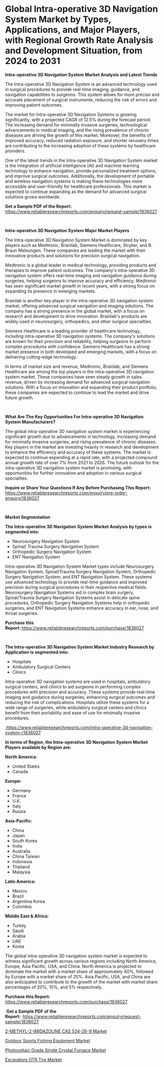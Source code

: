 <p><h1>Global Intra-operative 3D Navigation System Market by Types, Applications, and Major Players, with Regional Growth Rate Analysis and Development Situation, from 2024 to 2031</h1></p><p><strong>Intra-operative 3D Navigation System Market Analysis and Latest Trends</strong></p>
<p><p>The Intra-operative 3D Navigation System is an advanced technology used in surgical procedures to provide real-time imaging, guidance, and navigation capabilities to surgeons. This system allows for more precise and accurate placement of surgical instruments, reducing the risk of errors and improving patient outcomes.</p><p>The market for Intra-operative 3D Navigation Systems is growing significantly, with a projected CAGR of 12.5% during the forecast period. The increasing demand for minimally invasive surgeries, technological advancements in medical imaging, and the rising prevalence of chronic diseases are driving the growth of this market. Moreover, the benefits of improved accuracy, reduced radiation exposure, and shorter recovery times are contributing to the increasing adoption of these systems by healthcare providers.</p><p>One of the latest trends in the Intra-operative 3D Navigation System market is the integration of artificial intelligence (AI) and machine learning technology to enhance navigation, provide personalized treatment options, and improve surgical outcomes. Additionally, the development of portable and wireless navigation systems is making these technologies more accessible and user-friendly for healthcare professionals. This market is expected to continue expanding as the demand for advanced surgical solutions grows worldwide.</p></p>
<p><strong>Get a Sample PDF of the Report:&nbsp;</strong> <a href="https://www.reliableresearchreports.com/enquiry/request-sample/1836027">https://www.reliableresearchreports.com/enquiry/request-sample/1836027</a></p>
<p>&nbsp;</p>
<p><strong>Intra-operative 3D Navigation System Major Market Players</strong></p>
<p><p>The Intra-operative 3D Navigation System Market is dominated by key players such as Medtronic, Brainlab, Siemens Healthcare, Stryker, and B. Braun Melsungen. These companies are leading the market with their innovative products and solutions for precision surgical navigation.</p><p>Medtronic is a global leader in medical technology, providing products and therapies to improve patient outcomes. The company's intra-operative 3D navigation system offers real-time imaging and navigation guidance during surgeries, helping surgeons to improve accuracy and efficiency. Medtronic has seen significant market growth in recent years, with a strong focus on expanding its presence in emerging markets.</p><p>Brainlab is another key player in the intra-operative 3D navigation system market, offering advanced surgical navigation and imaging solutions. The company has a strong presence in the global market, with a focus on research and development to drive innovation. Brainlab's products are widely used in neurosurgery, orthopedics, and other surgical specialties.</p><p>Siemens Healthcare is a leading provider of healthcare technology, including intra-operative 3D navigation systems. The company's solutions are known for their precision and reliability, helping surgeons to perform complex procedures with confidence. Siemens Healthcare has a strong market presence in both developed and emerging markets, with a focus on delivering cutting-edge technology.</p><p>In terms of market size and revenue, Medtronic, Brainlab, and Siemens Healthcare are among the top players in the intra-operative 3D navigation system market. These companies have seen steady growth in sales revenue, driven by increasing demand for advanced surgical navigation solutions. With a focus on innovation and expanding their product portfolio, these companies are expected to continue to lead the market and drive future growth.</p></p>
<p>&nbsp;</p>
<p><strong>What Are The Key Opportunities For Intra-operative 3D Navigation System Manufacturers?</strong></p>
<p><p>The global intra-operative 3D navigation system market is experiencing significant growth due to advancements in technology, increasing demand for minimally invasive surgeries, and rising prevalence of chronic diseases. Key players in the market are investing heavily in research and development to enhance the efficiency and accuracy of these systems. The market is expected to continue expanding at a rapid rate, with a projected compound annual growth rate of over 7% from 2021 to 2026. The future outlook for the intra-operative 3D navigation system market is promising, with opportunities for further innovation and adoption in various surgical specialties.</p></p>
<p><strong>Inquire or Share Your Questions If Any Before Purchasing This Report:</strong> <a href="https://www.reliableresearchreports.com/enquiry/pre-order-enquiry/1836027">https://www.reliableresearchreports.com/enquiry/pre-order-enquiry/1836027</a></p>
<p>&nbsp;</p>
<p><strong>Market Segmentation</strong></p>
<p><strong>The Intra-operative 3D Navigation System Market Analysis by types is segmented into:</strong></p>
<p><ul><li>Neurosurgery Navigation System</li><li>Spinal/ Trauma Surgery Navigation System</li><li>Orthopedic Surgery Navigation System</li><li>ENT Navigation System</li></ul></p>
<p><p>Intra-operative 3D Navigation System Market types include Neurosurgery Navigation System, Spinal/Trauma Surgery Navigation System, Orthopedic Surgery Navigation System, and ENT Navigation System. These systems use advanced technology to provide real-time guidance and improved precision during surgical procedures in their respective medical fields. Neurosurgery Navigation Systems aid in complex brain surgery, Spinal/Trauma Surgery Navigation Systems assist in delicate spine procedures, Orthopedic Surgery Navigation Systems help in orthopedic surgeries, and ENT Navigation Systems enhance accuracy in ear, nose, and throat surgeries.</p></p>
<p><strong>Purchase this Report:&nbsp;</strong><a href="https://www.reliableresearchreports.com/purchase/1836027">https://www.reliableresearchreports.com/purchase/1836027</a></p>
<p>&nbsp;</p>
<p><strong>The Intra-operative 3D Navigation System Market Industry Research by Application is segmented into:</strong></p>
<p><ul><li>Hospitals</li><li>Ambulatory Surgical Centers</li><li>Clinics</li></ul></p>
<p><p>Intra-operative 3D navigation systems are used in hospitals, ambulatory surgical centers, and clinics to aid surgeons in performing complex procedures with precision and accuracy. These systems provide real-time imaging and guidance during surgeries, enhancing surgical outcomes and reducing the risk of complications. Hospitals utilize these systems for a wide range of surgeries, while ambulatory surgical centers and clinics benefit from their portability and ease of use for minimally invasive procedures.</p></p>
<p><a href="https://www.reliableresearchreports.com/intra-operative-3d-navigation-system-r1836027">&nbsp;https://www.reliableresearchreports.com/intra-operative-3d-navigation-system-r1836027</a></p>
<p><strong>In terms of Region, the Intra-operative 3D Navigation System Market Players available by Region are:</strong></p>
<p>
    <p> <strong> North America: </strong>
        <ul>
            <li>United States</li>
            <li>Canada</li>
        </ul>
        </p> 
    <p> <strong> Europe: </strong>
        <ul>
            <li>Germany</li>
            <li>France</li>
            <li>U.K.</li>
            <li>Italy</li>
            <li>Russia</li>
        </ul>
        </p> 
    <p> <strong> Asia-Pacific: </strong>
        <ul>
            <li>China</li>
            <li>Japan</li>
            <li>South Korea</li>
            <li>India</li>
            <li>Australia</li>
            <li>China Taiwan</li>
            <li>Indonesia</li>
            <li>Thailand</li>
            <li>Malaysia</li>
        </ul>
        </p> 
    <p> <strong> Latin America: </strong>
        <ul>
            <li>Mexico</li>
            <li>Brazil</li>
            <li>Argentina Korea</li>
            <li>Colombia</li>
        </ul>
        </p> 
    <p> <strong> Middle East & Africa: </strong>
        <ul>
            <li>Turkey</li>
            <li>Saudi</li>
            <li>Arabia</li>
            <li>UAE</li>
            <li>Korea</li>
        </ul>
    </p>
    </p>
<p><p>The global intra-operative 3D navigation system market is expected to witness significant growth across various regions including North America, Europe, Asia Pacific, USA, and China. North America is projected to dominate the market with a market share of approximately 40%, followed by Europe with a market share of 25%. Asia Pacific, USA, and China are also anticipated to contribute to the growth of the market with market share percentages of 20%, 10%, and 5% respectively.</p></p>
<p><strong>Purchase this Report: </strong><a href="https://www.reliableresearchreports.com/purchase/1836027">https://www.reliableresearchreports.com/purchase/1836027</a></p>
<p>&nbsp;<strong>Get a Sample PDF of the Report:&nbsp;&nbsp;</strong><a href="https://www.reliableresearchreports.com/enquiry/request-sample/1836027">https://www.reliableresearchreports.com/enquiry/request-sample/1836027</a></p>
<p><strong></strong></p>
<p><p><a href="https://github.com/anggakarna133/Market-Research-Report-List-1/blob/main/2-methyl-2-imidazoline-cas-534-26-9-market.md">2-METHYL-2-IMIDAZOLINE CAS 534-26-9 Market</a></p><p><a href="https://github.com/ochgvvcj16/Market-Research-Report-List-1/blob/main/outdoor-sports-fishing-equipment-market.md">Outdoor Sports Fishing Equipment Market</a></p><p><a href="https://www.linkedin.com/pulse/comprehensive-analysis-global-photovoltaic-grade-single-crystal-ujj3c">Photovoltaic Grade Single Crystal Furnace Market</a></p><p><a href="https://www.linkedin.com/pulse/global-excavators-otr-tire-market-exploring-share-trends-future-tyuoc">Excavators OTR Tire Market</a></p></p>